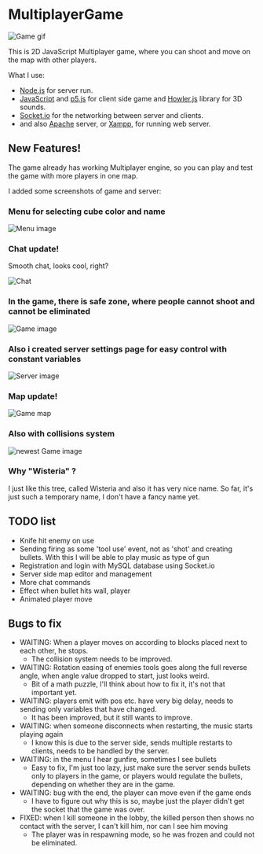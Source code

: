 # MultiplayerGame

![Game gif](https://github.com/GeorgeSikora/MultiplayerGame/blob/master/screenshots/shooting.gif)

This is 2D JavaScript Multiplayer game, where you can shoot and move on the map with other players.

What I use:
- [Node.js](https://nodejs.org/en/) for server run.
- [JavaScript](https://www.javascript.com/) and [p5.js](https://p5js.org/) for client side game and [Howler.js](https://howlerjs.com/) library for 3D sounds.
- [Socket.io](https://socket.io/) for the networking between server and clients.
- and also [Apache](http://www.apache.org/) server, or [Xampp](https://www.apachefriends.org/index.html), for running web server.

## New Features!

The game already has working Multiplayer engine, so you can play and test the game with more players in one map.

I added some screenshots of game and server:

### Menu for selecting cube color and name
![Menu image](https://github.com/GeorgeSikora/MultiplayerGame/blob/master/screenshots/menu.png)


### Chat update!
Smooth chat, looks cool, right?

![Chat](https://github.com/GeorgeSikora/MultiplayerGame/blob/master/screenshots/chat.gif)

### In the game, there is safe zone, where people cannot shoot and cannot be eliminated
![Game image](https://github.com/GeorgeSikora/MultiplayerGame/blob/master/screenshots/game.png)

### Also i created server settings page for easy control with constant variables
![Server image](https://github.com/GeorgeSikora/MultiplayerGame/blob/master/screenshots/server.png)

### Map update!
![Game map](https://github.com/GeorgeSikora/MultiplayerGame/blob/master/screenshots/map.png)

### Also with collisions system
![newest Game image](https://github.com/GeorgeSikora/MultiplayerGame/blob/master/screenshots/game2.png)

### Why "Wisteria" ?

I just like this tree, called Wisteria and also it has very nice name. So far, it's just such a temporary name, I don't have a fancy name yet.

## TODO list
- Knife hit enemy on use
- Sending firing as some 'tool use' event, not as 'shot' and creating bullets. With this I will be able to play music as type of gun
- Registration and login with MySQL database using Socket.io
- Server side map editor and management
- More chat commands
- Effect when bullet hits wall, player
- Animated player move

## Bugs to fix
- WAITING: When a player moves on according to blocks placed next to each other, he stops.
  - The collision system needs to be improved.
- WAITING: Rotation easing of enemies tools goes along the full reverse angle, when angle value dropped to start, just looks weird.
  - Bit of a math puzzle, I'll think about how to fix it, it's not that important yet.
- WAITING: players emit with pos etc. have very big delay, needs to sending only variables that have changed.
  - It has been improved, but it still wants to improve.
- WAITING: when someone disconnects when restarting, the music starts playing again
  - I know this is due to the server side, sends multiple restarts to clients, needs to be handled by the server.
- WAITING: in the menu I hear gunfire, sometimes I see bullets
  - Easy to fix, I'm just too lazy, just make sure the server sends bullets only to players in the game, or players would regulate the bullets, depending on whether they are in the game.
- WAITING: bug with the end, the player can move even if the game ends
  - I have to figure out why this is so, maybe just the player didn't get the socket that the game was over.
- FIXED: when I kill someone in the lobby, the killed person then shows no contact with the server, I can't kill him, nor can I see him moving
  - The player was in respawning mode, so he was frozen and could not be eliminated.

